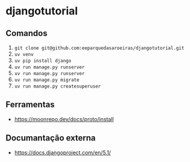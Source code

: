 # djangotutorial
## Comandos

1. `git clone git@github.com:eeparquedasaroeiras/djangotutorial.git`
1. `uv venv`
1. `uv pip install django`
1. `uv run manage.py runserver`
1. `uv run manage.py runserver`
1. `uv run manage.py migrate`
1. `uv run manage.py createsuperuser`

## Ferramentas

- https://moonrepo.dev/docs/proto/install

## Documantação externa

- https://docs.djangoproject.com/en/5.1/
